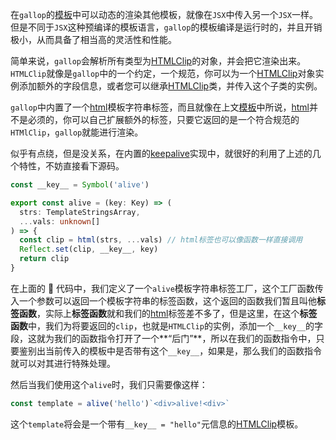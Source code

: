 在`gallop`的[模板](/#template)中可以动态的渲染其他模板，就像在`JSX`中传入另一个`JSX`一样。但是不同于`JSX`这种预编译的模板语言，`gallop`的模板编译是运行时的，并且开销极小，从而具备了相当高的灵活性和性能。

简单来说，`gallop`会解析所有类型为[HTMLClip](/#HTMLClip)的对象，并会把它渲染出来。`HTMLClip`就像是`gallop`中的一个约定，一个规范，你可以为一个[HTMLClip](/#HTMLClip)对象实例添加额外的字段信息，或者您可以继承[HTMLClip](/#HTMLClip)类，并传入这个子类的实例。

`gallop`中内置了一个[html](/#html)模板字符串标签，而且就像在上文[模板](/#template)中所说，[html](/#html)并不是必须的，你可以自己扩展额外的标签，只要它返回的是一个符合规范的`HTMlClip`，`gallop`就能进行渲染。

似乎有点绕，但是没关系，在内置的[keepalive](/#keepalive)实现中，就很好的利用了上述的几个特性，不妨直接看下源码。

```ts
const __key__ = Symbol('alive')

export const alive = (key: Key) => (
  strs: TemplateStringsArray,
  ...vals: unknown[]
) => {
  const clip = html(strs, ...vals) // html标签也可以像函数一样直接调用
  Reflect.set(clip, __key__, key)
  return clip
}
```

在上面的 🍉 代码中，我们定义了一个`alive`模板字符串标签工厂，这个工厂函数传入一个参数可以返回一个模板字符串的标签函数，这个返回的函数我们暂且叫他**标签函数**，实际上**标签函数**就和我们的[html](/#html)标签差不多了，但是这里，在这个**标签函数**中，我们为将要返回的`clip`，也就是`HTMLClip`的实例，添加一个`__key__`的字段，这就为我们的函数指令打开了一个**“后门”**，所以在我们的函数指令中，只要鉴别出当前传入的模板中是否带有这个`__key__`，如果是，那么我们的函数指令就可以对其进行特殊处理。

然后当我们使用这个`alive`时，我们只需要像这样：

```ts
const template = alive('hello')`<div>alive!<div>`
```

这个`template`将会是一个带有`__key__ = "hello"`元信息的[HTMLClip](/#HTMLClip)模板。
